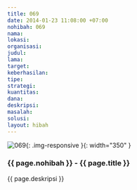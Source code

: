 ```yaml
---
title: 069
date: 2014-01-23 11:08:00 +07:00
nohibah: 069
nama: 
lokasi: 
organisasi: 
judul: 
lama: 
target: 
keberhasilan: 
tipe: 
strategi: 
kuantitas: 
dana: 
deskripsi: 
masalah: 
solusi: 
layout: hibah
---
```


![069](/static/img/hibahcms/069.png){: .img-responsive }{: width="350" }

### {{ page.nohibah }} - {{ page.title }}

{{ page.deskripsi }}
